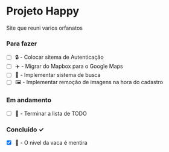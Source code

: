 # Projeto Happy

Site que reuni varios orfanatos

### Para fazer

- [ ] 🔒 - Colocar sitema de Autenticação  
- [ ] ✈️ - Migrar do Mapbox para o Google Maps  
- [ ] 🔎 - Implementar sistema de busca  
- [ ] 🖼️ - Implementar remoção de imagens na hora do cadastro  

### Em andamento

- [ ] 📓 - Terminar a lista de TODO  

### Concluído ✓

- [x] 🐄 - O nivel da vaca é mentira  

